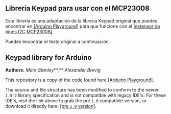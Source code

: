 ## Librería Keypad para usar con el MCP23008

Esta librería es una adaptación de la librería Keypad original que puedes encontrar en [[Arduino Playground]](http://playground.arduino.cc/Code/Keypad) para que funcione con el [[extensor de pines I2C MCP23008]](http://fabricadigital.org/productos/extensor-de-pines-mcp23008/).

Puedes encontrar el texto original a continuación.

## Keypad library for Arduino

**Authors:**  *Mark Stanley***,** *Alexander Brevig*


This repository is a copy of the code found here [[Arduino Playground]](http://playground.arduino.cc/Code/Keypad).

The source and file structure has been modified to conform to the newer `1.5r2` library specification and is not compatible with legacy IDE's.
For these IDE's, visit the link above to grab the pre `1.0` compatible version, or download it directly here:  [[pre `1.0` version]](http://playground.arduino.cc/uploads/Code/keypad.zip).
